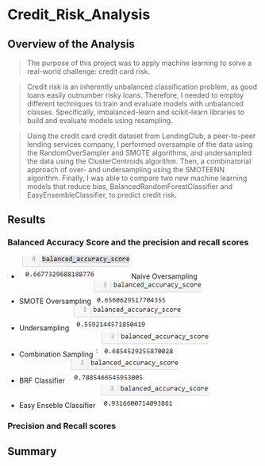 # Credit_Risk_Analysis

## Overview of the Analysis
> The purpose of this project was to apply machine learning to solve a real-world challenge: credit card risk.

> Credit risk is an inherently unbalanced classification problem, as good loans easily outnumber risky loans. Therefore, I needed to employ different techniques to train and evaluate models with unbalanced classes. Specifically, imbalanced-learn and scikit-learn libraries to build and evaluate models using resampling.

> Using the credit card credit dataset from LendingClub, a peer-to-peer lending services company, I performed oversample of the data using the RandomOverSampler and SMOTE algorithms, and undersampled the data using the ClusterCentroids algorithm. Then, a combinatorial approach of over- and undersampling using the SMOTEENN algorithm. Finally, I was able to compare two new machine learning models that reduce bias, BalancedRandomForestClassifier and EasyEnsembleClassifier, to predict credit risk.


## Results
### Balanced Accuracy Score and the precision and recall scores

- ![](Resources/nos_as.png) Naive Oversampling      
- SMOTE Oversampling      ![](Resources/smoteos_as.png)
- Undersampling           ![](Resources/us_as.png)
- Combination Sampling    ![](Resources/combo_as.png)
- BRF Classifier          ![](Resources/brf_as.png)
- Easy Enseble Classifier ![](Resources/eec_as.png)
### Precision and Recall scores  

## Summary

